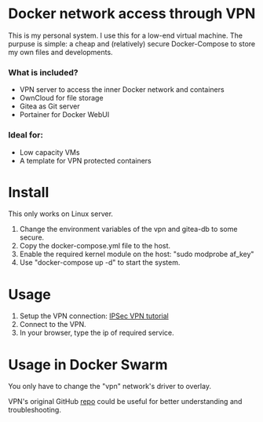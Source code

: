 # Docker network access through VPN

This is my personal system. I use this for a low-end virtual machine.
The purpuse is simple: a cheap and (relatively) secure Docker-Compose to store my own files and developments.

### What is included?
 - VPN server to access the inner Docker network and containers
 - OwnCloud for file storage
 - Gitea as Git server
 - Portainer for Docker WebUI
 
### Ideal for:
 - Low capacity VMs
 - A template for VPN protected containers

# Install

This only works on Linux server.

 1. Change the environment variables of the vpn and gitea-db to some secure. 
 2. Copy the docker-compose.yml file to the host.
 3. Enable the required kernel module on the host: "sudo modprobe af_key"
 4. Use "docker-compose up -d" to start the system.

# Usage
 
 1. Setup the VPN connection: [IPSec VPN tutorial](https://github.com/hwdsl2/setup-ipsec-vpn/blob/master/docs/clients.md)
 2. Connect to the VPN.
 3. In your browser, type the ip of required service.
 
# Usage in Docker Swarm

You only have to change the "vpn" network's driver to overlay.

VPN's original GitHub [repo](https://github.com/hwdsl2/docker-ipsec-vpn-server) could be useful for better understanding and troubleshooting.